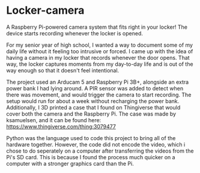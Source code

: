 # Locker-camera
A Raspberry Pi-powered camera system that fits right in your locker! The device starts recording whenever the locker is opened.

For my senior year of high school, I wanted a way to document some of my daily life without it feeling too intrusive or forced. I came up with the idea of having a camera in my locker that records whenever the door opens. That way, the locker captures moments from my day-to-day life and is out of the way enough so that it doesn't feel intentional.

The project used an Arducam 5 and Raspberry Pi 3B+, alongside an extra power bank I had lying around. A PIR sensor was added to detect when there was movement, and would trigger the camera to start recording. The setup would run for about a week without recharging the power bank. Additionally, I 3D printed a case that I found on Thingiverse that would cover both the camera and the Raspberry Pi. The case was made by ksamuelsen, and it can be found here: https://www.thingiverse.com/thing:3079477

Python was the language used to code this project to bring all of the hardware together. However, the code did not encode the video, which i chose to do seperately on a computer after transferring the videos from the Pi's SD card. This is because I found the process much quicker on a computer with a stronger graphics card than the Pi.
